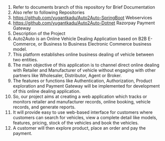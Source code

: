 1. Refer to documents branch of this repository for Brief Documentation
2. Also refer to following Repositories
3. https://github.com/yugantkadu/Auto2Auto-SpringBoot     Webservices
4. https://github.com/yugantkadu/Auto2Auto-Dotnet         Razorpay Payment Gateway
5. Description of the Project
1.	Auto2Auto is an Online Vehicle Dealing Application based on B2B E-Commerce, or Business to Business Electronic Commerce business model. 
2.	This platform establishes online business dealing of vehicle between two entities.
3.	The main objective of this application is to channel direct online dealing with Retailer and Manufacturer of vehicle without engaging with other partners like Wholesaler, Distributor, Agent or Broker. 
4.	The features or functions like Authentication, Authorization, Product exploration and Payment Gateway will be implemented for development of this online dealing application.
5.	So, our project aims at creating a web application which tracks or monitors retailer and manufacturer records, online booking, vehicle records, and generate reports. 
6.	It will provide easy to use web-based interface for customers where customers can search for vehicles, view a complete detail like models, features, pricing, stock of the vehicles and book the vehicles.
7.	 A customer will then explore product, place an order and pay the payment.
